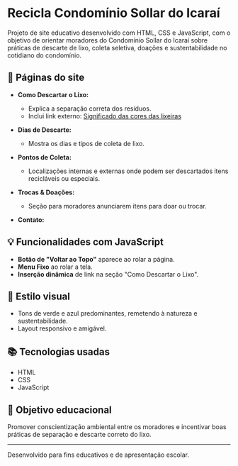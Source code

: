 # Recicla Condomínio Sollar do Icaraí

Projeto de site educativo desenvolvido com HTML, CSS e JavaScript, com o objetivo de orientar moradores do Condomínio Sollar do Icaraí sobre práticas de descarte de lixo, coleta seletiva, doações e sustentabilidade no cotidiano do condomínio.

## 📄 Páginas do site

* **Como Descartar o Lixo:**

  * Explica a separação correta dos resíduos.
  * Inclui link externo: [Significado das cores das lixeiras](https://cestosdelixoelixeiras.com.br/blog-lixeiras/qual-lixeira-devemos-jogar-o-nosso-lixo-veja-o-significado-de-cada-cor)

* **Dias de Descarte:**

  * Mostra os dias e tipos de coleta de lixo.

* **Pontos de Coleta:**

  * Localizações internas e externas onde podem ser descartados itens recicláveis ou especiais.

* **Trocas & Doações:**

  * Seção para moradores anunciarem itens para doar ou trocar.

* **Contato:**

## 💡 Funcionalidades com JavaScript

* **Botão de "Voltar ao Topo"** aparece ao rolar a página.
* **Menu Fixo** ao rolar a tela.
* **Inserção dinâmica** de link na seção "Como Descartar o Lixo".

## 🌿 Estilo visual

* Tons de verde e azul predominantes, remetendo à natureza e sustentabilidade.
* Layout responsivo e amigável.

## 📚 Tecnologias usadas

* HTML
* CSS
* JavaScript 

## 📅 Objetivo educacional

Promover conscientização ambiental entre os moradores e incentivar boas práticas de separação e descarte correto do lixo.

---

Desenvolvido para fins educativos e de apresentação escolar.
